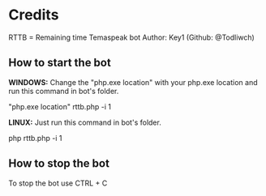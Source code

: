 # Credits
RTTB = Remaining time Temaspeak bot
Author: Key1 (Github: @Todliwch)

## How to start the bot
**WINDOWS:** Change the "php.exe location" with your php.exe location and run this command in bot's folder.

"php.exe location" rttb.php -i 1

**LINUX:** Just run this command in bot's folder.

php rttb.php -i 1

## How to stop the bot
To stop the bot use CTRL + C
